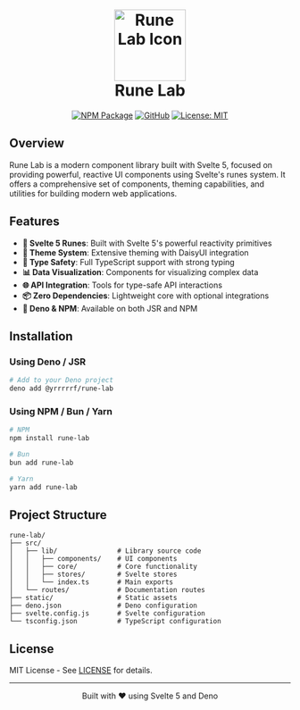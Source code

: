 # <div align="center">

<h1 align="center">
  <img src="https://raw.githubusercontent.com/Yrrrrrf/prism-py/main/static/rune.png" alt="Rune Lab Icon" width="128" height="128" description="Some rune that represents the Svelte rune system">
  <div align="center">Rune Lab</div>
</h1>

<div align="center">

<!-- [![JSR](https://jsr.io/badges/@yrrrrrf/rune-lab)](https://jsr.io/@yrrrrrf/rune-lab) -->

[![NPM Package](https://img.shields.io/npm/v/rune-lab.svg)](https://www.npmjs.com/package/rune-lab)
[![GitHub](https://img.shields.io/badge/GitHub-Yrrrrrf%2Frune--lab-blue)](https://github.com/Yrrrrrf/rune-lab)
[![License: MIT](https://img.shields.io/badge/License-MIT-yellow.svg)](https://choosealicense.com/licenses/mit/)

</div>

## Overview

Rune Lab is a modern component library built with Svelte 5, focused on providing powerful,
reactive UI components using Svelte's runes system. It offers a comprehensive set of components,
theming capabilities, and utilities for building modern web applications.

## Features

- **🧪 Svelte 5 Runes**: Built with Svelte 5's powerful reactivity primitives
- **🎨 Theme System**: Extensive theming with DaisyUI integration
- **🔄 Type Safety**: Full TypeScript support with strong typing
- **📊 Data Visualization**: Components for visualizing complex data
- **🌐 API Integration**: Tools for type-safe API interactions
- **📦 Zero Dependencies**: Lightweight core with optional integrations
- **🦕 Deno & NPM**: Available on both JSR and NPM

## Installation

### Using Deno / JSR

```bash
# Add to your Deno project
deno add @yrrrrrf/rune-lab
```

### Using NPM / Bun / Yarn

```bash
# NPM
npm install rune-lab

# Bun
bun add rune-lab

# Yarn
yarn add rune-lab
```

## Project Structure

```
rune-lab/
├── src/
│   ├── lib/               # Library source code
│   │   ├── components/    # UI components
│   │   ├── core/          # Core functionality
│   │   ├── stores/        # Svelte stores
│   │   └── index.ts       # Main exports
│   └── routes/            # Documentation routes
├── static/                # Static assets
├── deno.json              # Deno configuration
├── svelte.config.js       # Svelte configuration
└── tsconfig.json          # TypeScript configuration
```

## License

MIT License - See [LICENSE](LICENSE) for details.

---

<div align="center">
  Built with ❤️ using Svelte 5 and Deno
</div>
